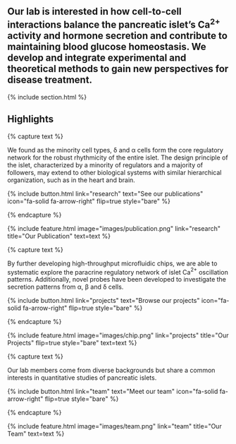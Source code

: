 ---
---

## Our lab is interested in how cell-to-cell interactions balance the pancreatic islet’s Ca$^{2+}$ activity and hormone secretion and contribute to maintaining blood glucose homeostasis. We develop and integrate experimental and theoretical methods to gain new perspectives for disease treatment. 



{% include section.html %}

## Highlights

{% capture text %}

We found as the minority cell types, δ and α cells form the core regulatory network for the robust rhythmicity of the entire islet. The design principle of the islet, characterized by a minority of regulators and a majority of followers, may extend to other biological systems with similar hierarchical organization, such as in the heart and brain.

{%
  include button.html
  link="research"
  text="See our publications"
  icon="fa-solid fa-arrow-right"
  flip=true
  style="bare"
%}

{% endcapture %}

{%
  include feature.html
  image="images/publication.png"
  link="research"
  title="Our Publication"
  text=text
%}

{% capture text %}

By further developing high-throughput microfluidic chips, we are able to systematic explore the paracrine regulatory network of islet Ca$^{2+}$ oscillation patterns. Additionally, novel probes have been developed to investigate the secretion patterns from α, β and δ cells.

{%
  include button.html
  link="projects"
  text="Browse our projects"
  icon="fa-solid fa-arrow-right"
  flip=true
  style="bare"
%}

{% endcapture %}

{%
  include feature.html
  image="images/chip.png"
  link="projects"
  title="Our Projects"
  flip=true
  style="bare"
  text=text
%}

{% capture text %}

Our lab members come from diverse backgrounds but share a common interests in quantitative studies of pancreatic islets.

{%
  include button.html
  link="team"
  text="Meet our team"
  icon="fa-solid fa-arrow-right"
  flip=true
  style="bare"
%}

{% endcapture %}

{%
  include feature.html
  image="images/team.png"
  link="team"
  title="Our Team"
  text=text
%}

